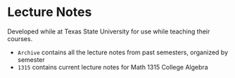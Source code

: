 # Lecture Notes #

Developed while at Texas State University for use while teaching their courses.

* `Archive` contains all the lecture notes from past semesters, organized by semester
* `1315` contains current lecture notes for Math 1315 College Algebra